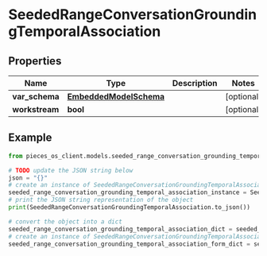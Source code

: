 # SeededRangeConversationGroundingTemporalAssociation


## Properties

Name | Type | Description | Notes
------------ | ------------- | ------------- | -------------
**var_schema** | [**EmbeddedModelSchema**](EmbeddedModelSchema) |  | [optional] 
**workstream** | **bool** |  | [optional] 

## Example

```python
from pieces_os_client.models.seeded_range_conversation_grounding_temporal_association import SeededRangeConversationGroundingTemporalAssociation

# TODO update the JSON string below
json = "{}"
# create an instance of SeededRangeConversationGroundingTemporalAssociation from a JSON string
seeded_range_conversation_grounding_temporal_association_instance = SeededRangeConversationGroundingTemporalAssociation.from_json(json)
# print the JSON string representation of the object
print(SeededRangeConversationGroundingTemporalAssociation.to_json())

# convert the object into a dict
seeded_range_conversation_grounding_temporal_association_dict = seeded_range_conversation_grounding_temporal_association_instance.to_dict()
# create an instance of SeededRangeConversationGroundingTemporalAssociation from a dict
seeded_range_conversation_grounding_temporal_association_form_dict = seeded_range_conversation_grounding_temporal_association.from_dict(seeded_range_conversation_grounding_temporal_association_dict)
```


